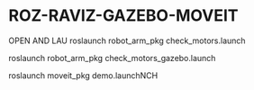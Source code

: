 # ROZ-RAVIZ-GAZEBO-MOVEIT

OPEN AND LAU
roslaunch robot_arm_pkg check_motors.launch

roslaunch robot_arm_pkg check_motors_gazebo.launch

roslaunch moveit_pkg demo.launchNCH 





